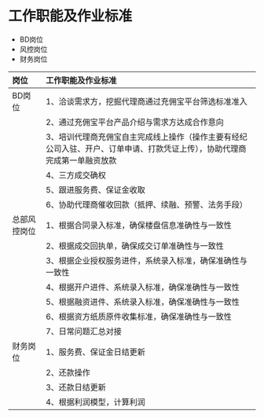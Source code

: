 # 工作职能及作业标准

* BD岗位
* 风控岗位
* 财务岗位

| 岗位 | 工作职能及作业标准 |
| :--- | :--- |
| BD岗位 | 1、洽谈需求方，挖掘代理商通过充佣宝平台筛选标准准入 |
|  | 2、通过充佣宝平台产品介绍与需求方达成合作意向 |
|  | 3、培训代理商充佣宝自主完成线上操作（操作主要有经纪公司入驻、开户、订单申请、打款凭证上传），协助代理商完成第一单融资放款 |
|  | 4、三方成交确权 |
|  | 5、跟进服务费、保证金收取 |
|  | 6、协助代理商催收回款（抵押、续融、预警、法务手段） |
| 总部风控岗位 | 1、根据合同录入标准，确保楼盘信息准确性与一致性 |
|  | 2、根据成交回执单，确保成交订单准确性与一致性 |
|  | 3、根据企业授权服务进件，系统录入标准，确保准确性与一致性 |
|  | 4、根据开户进件、系统录入标准，确保准确性与一致性 |
|  | 5、根据融资进件、系统录入标准，确保准确性与一致性 |
|  | 6、根据资方纸质原件收集标准，确保准确性与一致性 |
|  | 7、日常问题汇总对接 |
| 财务岗位 | 1、服务费、保证金日结更新 |
|  | 2、还款操作 |
|  | 3、还款日结更新 |
|  | 4、根据利润模型，计算利润 |



